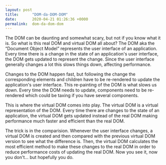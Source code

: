 ```yaml
---
layout: post
title:      "DOM-da-DOM-DOM"
date:       2020-04-21 01:26:36 +0000
permalink:  dom-da-dom-dom
---
```



The DOM can be daunting and somewhat scary, but not if you know what it is. So what is this real DOM and virtual DOM all about? The DOM aka the “Document Object Model” represents the user interface of an application. Every time there is a change in the state of an application's user interface, the DOM gets updated to represent the change. Since the user interface generally changes a lot this slows things down, affecting performance.

Changes to the DOM happen fast, but following the change the corresponding elements and children have to be re-rendered to update the application's user interface. This re-painting of the DOM is what slows us down. Every time the DOM needs to update, components need to be re-rendered which could be taxing if you have several components. 

This is where the virtual DOM comes into play. The virtual DOM is a virtual representation of the DOM. Every time there are changes to the state of an application, the virtual DOM gets updated instead of the real DOM making performance much faster and efficient than the real DOM.

The trick is in the comparision. Whenever the user interface changes, a virtual DOM is created and then compared with the previous virtual DOM version to see what the difference is. Then, the virtual DOM calculates the most efficient method to make these changes to the real DOM in order to reduce performance costs of updating the real DOM. Now you see it, now you don't... but hopefully you do.




